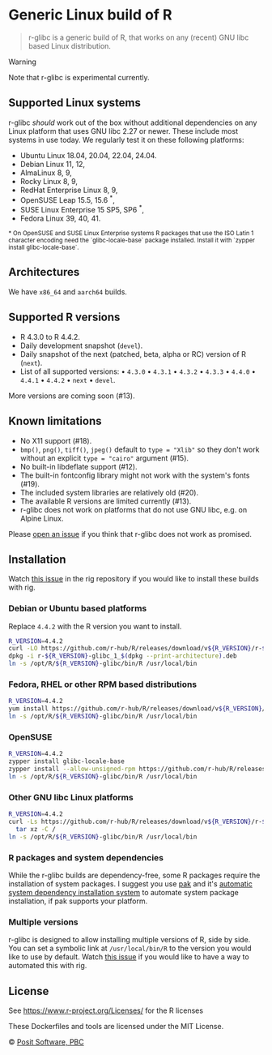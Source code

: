 # Generic Linux build of R

> r-glibc is a generic build of R, that works on any (recent) GNU libc
> based Linux distribution.

> [!WARNING]
> Note that r-glibc is experimental currently.

## Supported Linux systems

r-glibc _should_ work out of the box without additional dependencies
on any Linux platform that uses GNU libc 2.27 or newer.
These include most systems in use today. We regularly test it on these
following platforms:

* Ubuntu Linux 18.04, 20.04, 22.04, 24.04.
* Debian Linux 11, 12,
* AlmaLinux 8, 9,
* Rocky Linux 8, 9,
* RedHat Enterprise Linux 8, 9,
* OpenSUSE Leap 15.5, 15.6 <sup>*</sup>,
* SUSE Linux Enterprise 15 SP5, SP6 <sup>*</sup>,
* Fedora Linux 39, 40, 41.

<small>
* On OpenSUSE and SUSE Linux Enterprise systems R packages that use the
ISO Latin 1 character encoding need the `glibc-locale-base` package
installed. Install it with `zypper install glibc-locale-base`.
</small>

## Architectures

We have `x86_64` and `aarch64` builds.

## Supported R versions

* R 4.3.0 to R 4.4.2.
* Daily development snapshot (`devel`).
* Daily snapshot of the next (patched, beta, alpha or RC) version of
  R (`next`).
* List of all supported versions: • `4.3.0` • `4.3.1` • `4.3.2` • `4.3.3` •
  `4.4.0` • `4.4.1` • `4.4.2` • `next` • `devel`.

More versions are coming soon (#13).

## Known limitations

* No X11 support (#18).
* `bmp()`, `png()`, `tiff()`, `jpeg()` default to `type = "Xlib"` so they
  don't work without an explicit `type = "cairo"` argument (#15).
* No built-in libdeflate support (#12).
* The built-in fontconfig library might not work with the system's
  fonts (#19).
* The included system libraries are relatively old (#20).
* The available R versions are limited currently (#13).
* r-glibc does not work on platforms that do not use GNU libc, e.g. on
  Alpine Linux.

Please [open an issue](https://github.com/r-hub/r-glibc/issues) if you
think that r-glibc does not work as promised.

## Installation

Watch [this issue](https://github.com/r-lib/rig/issues/258) in the
rig repository if you would like to install these builds with rig.

### Debian or Ubuntu based platforms

Replace `4.4.2` with the R version you want to install.

```sh
R_VERSION=4.4.2
curl -LO https://github.com/r-hub/R/releases/download/v${R_VERSION}/r-${R_VERSION}-glibc_1_$(dpkg --print-architecture).deb
dpkg -i r-${R_VERSION}-glibc_1_$(dpkg --print-architecture).deb
ln -s /opt/R/${R_VERSION}-glibc/bin/R /usr/local/bin
```

### Fedora, RHEL or other RPM based distributions

```sh
R_VERSION=4.4.2
yum install https://github.com/r-hub/R/releases/download/v${R_VERSION}/R-${R_VERSION}-glibc-1-1.$(arch).rpm
ln -s /opt/R/${R_VERSION}-glibc/bin/R /usr/local/bin
```

### OpenSUSE

```sh
R_VERSION=4.4.2
zypper install glibc-locale-base
zypper install --allow-unsigned-rpm https://github.com/r-hub/R/releases/download/v${R_VERSION}/R-${R_VERSION}-glibc-1-1.$(arch).rpm
ln -s /opt/R/${R_VERSION}-glibc/bin/R /usr/local/bin
```

### Other GNU libc Linux platforms

```sh
R_VERSION=4.4.2
curl -Ls https://github.com/r-hub/R/releases/download/v${R_VERSION}/r-${R_VERSION}-glibc-$(arch).tar.gz |
  tar xz -C /
ln -s /opt/R/${R_VERSION}-glibc/bin/R /usr/local/bin
```

### R packages and system dependencies

While the r-glibc builds are dependency-free, some R packages require
the installation of system packages. I suggest you use [pak](
  https://pak.r-lib.org) and it's [automatic system dependency installation
system](https://pak.r-lib.org/reference/sysreqs.html) to automate system
package installation, if pak supports your platform.

### Multiple versions

r-glibc is designed to allow installing multiple versions of R, side by
side. You can set a symbolic link at `/usr/local/bin/R` to the version
you would like to use by default. Watch [this issue](
  https://github.com/r-lib/rig/issues/258) if you would like to have a
way to automated this with rig.

## License

See <https://www.r-project.org/Licenses/> for the R licenses

These Dockerfiles and tools are licensed under the MIT License.

© [Posit Software, PBC](https://posit.co/)

